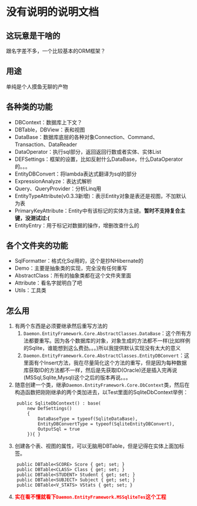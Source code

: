 # 没有说明的说明文档
## 这玩意是干啥的
跟名字差不多，一个比较基本的ORM框架？
## 用途
单纯是个人摸鱼无聊的产物
## 各种类的功能
* DBContext：数据库上下文？
* DBTable，DBView：表和视图
* DataBase：数据库底层的各种对象Connection、Command、Transaction、DataReader
* DataOperator：执行sql部分，返回返回行数或者实体、实体List
* DEFSettings：框架的设置，比如反射什么DataBase，什么DataOperator的。。。
* EntityDBConvert：将lambda表达式翻译为sql的部分
* ExpressionAnalyze：表达式解析
* Query、QueryProvider：分析Linq用
* EntityTypeAttribute(v0.3.3新增)：表示Entity对象是表还是视图，不加默认为表
* PrimaryKeyAttribute：Entity中有该标记的实体为主键。**暂时不支持复合主键，没测试过:(**
* EntityEntry：用于标记对数据的操作，增删改查什么的
## 各个文件夹的功能
* SqlFormatter：格式化Sql用的，这个是抄NHibernate的
* Demo：主要是抽象类的实现，完全没有任何重写
* AbstractClass：所有的抽象类都在这个文件夹里面
* Attribute：看名字就明白了吧
* Utils：工具类
## 怎么用
1. 有两个东西是必须要继承然后重写方法的
   1. `Daemon.EntityFramework.Core.AbstractClasses.DataBase`：这个所有方法都要重写。因为各个数据库的对象，对象生成的方法都不一样(比如样例的Sqlite，谁能想到这么费劲。。。)所以我提供默认实现没有太大的意义
   2. `Daemon.EntityFramework.Core.AbstractClasses.EntityDBConvert`：这里面有个Insert方法，我在尽量简化这个方法的重写，但是因为每种数据库获取ID的方法都不一样，然后是先获取ID(Oracle)还是插入完再说(MSSql,Sqlite,Mysql)这个之后的版本再说。。。
2. 随意创建一个类，继承`Daemon.EntityFramework.Core.DbContext`类，然后在构造函数把刚刚继承的两个类加进去，以Test里面的SqliteDbContext举例：
```
    public SqliteDbContext() : base(
        new DefSettings()
        {
            DataBaseType = typeof(SqliteDataBase),
            EntityDBConvertType = typeof(SqliteEntityDBConvert),
            OutputSql = true
        }){ }
```
3. 创建各个表、视图的属性，可以无脑用DBTable，但是记得在实体上面加标签。
```
    public DBTable<SCORE> Score { get; set; }
    public DBTable<CLASS> Class { get; set; }
    public DBTable<STUDENT> Student { get; set; }
    public DBTable<SUBJECT> Subject { get; set; }
    public DBTable<V_STATS> VStats { get; set; }
```
4. <font color=red>**实在看不懂就看下`Daemon.EntityFramework.MSSqliteTes`这个工程**</font>
